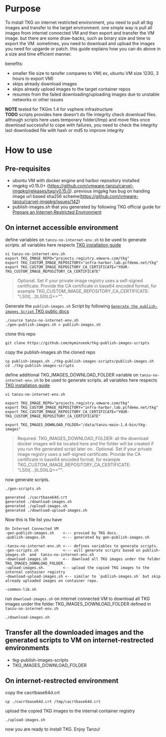 # Purpose
To install TKG on internet restricted environment, you need to pull all tkg images and transfer to the target environment. one simple way is pull all images from internet connected VM and then export and transfer the VM image. but there are some draw-backs, such as binary size and time to export the VM. sometimes, you need to download and upload the images you need for upgarde or patch. this guide explains how you can do above in a size and time efficient manner.

benefits:
- smaller file size to tansfer compares to VM( ex, ubuntu VM size 123G,  3 hours to export VM)
- skips already download images
- skips already upload images to the target container repos
- resumes from the failed downloading/uploading images due to unstable networks or other issues

**NOTE** tested for TKGm 1.4 for vsphere infrastructure<br>
**TODO** scripts provides here doesn't do file integrity check download files. although scripts here uses temporary folder(/tmp) and move files once download successful to cope with failures, you need to check the integrity last downloaded file with hash or md5 to improve integrity

# How to use

## Pre-requisites
- ubuntu VM with docker engine and harbor repository installed
- imgpkg v0.15.0+ (https://github.com/vmware-tanzu/carvel-imgpkg/releases/tag/v0.15.0). previous imgpkg has bug on handing image url based sha256 scheme(https://github.com/vmware-tanzu/carvel-imgpkg/issues/142)
- publish-images.sh that you generated by following TKG official guide for [Prepare an Internet-Restricted Environment](https://docs.vmware.com/en/VMware-Tanzu-Kubernetes-Grid/1.4/vmware-tanzu-kubernetes-grid-14/GUID-mgmt-clusters-airgapped-environments.html)


## On internet accessible environment

define variables on `tanzu-no-internet-env.sh` to be used to generate scripts. all variables here respects [TKG installation guide](https://docs.vmware.com/en/VMware-Tanzu-Kubernetes-Grid/1.3/vmware-tanzu-kubernetes-grid-13/GUID-tanzu-config-reference.html#private-image-repository-configuration-8)
```
vi tanzu-no-internet-env.sh
export TKG_IMAGE_REPO="projects.registry.vmware.com/tkg"
export TKG_CUSTOM_IMAGE_REPOSITORY="infra-harbor.lab.pcfdemo.net/tkg"
export TKG_CUSTOM_IMAGE_REPOSITORY_CA_CERTIFICATE="YOUR-TKG_CUSTOM_IMAGE_REPOSITORY_CA_CERTIFICATE"
```
> Optional. Set if your private image registry uses a self-signed certificate. Provide the CA certificate in base64 encoded format, for example TKG_CUSTOM_IMAGE_REPOSITORY_CA_CERTIFICATE: "LS0t[...]tLS0tLQ=="".

Generate the `publish-images.sh` Script by following [`Generate the publish-images Script` TKG public docs](https://docs.vmware.com/en/VMware-Tanzu-Kubernetes-Grid/1.4/vmware-tanzu-kubernetes-grid-14/GUID-mgmt-clusters-airgapped-environments.html)

```
./source tanzu-no-internet-env.sh
./gen-publish-images.sh > publish-images.sh
```


clone this repo
```
git clone https://github.com/myminseok/tkg-publish-images-scripts
```

copy the publish-images.sh the cloned repo

```
cp publish-images.sh ./tkg-publish-images-scripts/publish-images.sh
cd ./tkg-publish-images-scripts
```

define additional TKG_IMAGES_DOWNLOAD_FOLDER variable on `tanzu-no-internet-env.sh` to be used to generate scripts. all variables here respects [TKG installation guide](https://docs.vmware.com/en/VMware-Tanzu-Kubernetes-Grid/1.3/vmware-tanzu-kubernetes-grid-13/GUID-tanzu-config-reference.html#private-image-repository-configuration-8)
```
vi tanzu-no-internet-env.sh

export TKG_IMAGE_REPO="projects.registry.vmware.com/tkg"
export TKG_CUSTOM_IMAGE_REPOSITORY="infra-harbor.lab.pcfdemo.net/tkg"
export TKG_CUSTOM_IMAGE_REPOSITORY_CA_CERTIFICATE="YOUR-TKG_CUSTOM_IMAGE_REPOSITORY_CA_CERTIFICATE"

export TKG_IMAGES_DOWNLOAD_FOLDER="/data/tanzu-main-1.4-bin/tkg-images"
```
> Required. TKG_IMAGES_DOWNLOAD_FOLDER: all the download docker images will be located here and the folder will be created if you run the generated script later on .
> Optional. Set if your private image registry uses a self-signed certificate. Provide the CA certificate in base64 encoded format, for example TKG_CUSTOM_IMAGE_REPOSITORY_CA_CERTIFICATE: "LS0t[...]tLS0tLQ=="".

now generate scripts.
```
./gen-scripts.sh

generated ./cacrtbase64d.crt
generated ./download-images.sh
generated ./upload-images.sh
generated ./download-upload-images.sh

```
Now this is file list you have

```
On Internet Connected VM
-gen-publish-images.sh    <--- provied by TKG docs.
-publish-images.sh        <--- generated by gen-publish-images.sh

-tanzu-no-internet-env.sh <--- defines variables to generate scripts.
-gen-scripts.sh           <--- will generate scripts based on publish-images.sh  and  tanzu-no-internet-env.sh 
-download-images.sh       <-- download all TKG images under the folder TKG_IMAGES_DOWNLOAD_FOLDER. 
-upload-images.sh.        <-- upload the copied TKG images to the internal container registry
-download-upload-images.sh <-- similar to `publish-images.sh` but skip already uploaded images on container repo.

-common-lib.sh

```


run  `download-images.sh` on internet connected VM to download all TKG images under the folder TKG_IMAGES_DOWNLOAD_FOLDER defined in `tanzu-no-internet-env.sh` 
```
./download-images.sh
```


## Transfer all the downloaded images and the generated scripts to VM on  internet-restrected environments 
- tkg-publish-images-scripts
- TKG_IMAGES_DOWNLOAD_FOLDER

## On internet-restrected environment
copy the cacrtbase64d.crt 
```
cp ./cacrtbase64d.crt /tmp/cacrtbase64d.crt
```

upload the copied TKG images to the internal container registry
```
./upload-images.sh
```
now you are ready to install TKG. Enjoy Tanzu!
